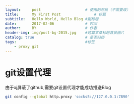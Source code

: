 ```yaml
---
layout:     post   				    # 使用的布局（不需要改）
title:      My First Post 				# 标题 
subtitle:   Hello World, Hello Blog #副标题
date:       2017-02-06 				# 时间
author:     BY 						# 作者
header-img: img/post-bg-2015.jpg 	#这篇文章标题背景图片
catalog: true 						# 是否归档
tags:								#标签
    - proxy git
---
```


# git设置代理
由于xj屏蔽了github,需要git设置代理才能成功推送Blog
```bash
git config --global http.proxy 'socks5://127.0.0.1:7890'
```